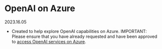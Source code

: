 # OpenAI on Azure 
2023.16.05
* Created to help explore OpenAI capabilities on Azure. IMPORTANT: Please ensure that you have already requested and have been approved to [access OpenAI services on Azure](https://aka.ms/oaiapply).
